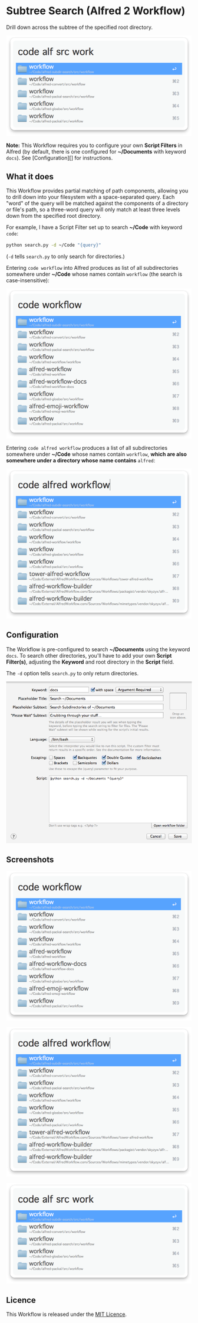 # Subtree Search (Alfred 2 Workflow) #

Drill down across the subtree of the specified root directory.

![](screenshot3.png "")

**Note:** This Workflow requires you to configure your own **Script Filters** in Alfred (by default, there is one configured for **~/Documents** with keyword `docs`). See [Configuration][] for instructions.

## What it does ##

This Workflow provides partial matching of path components, allowing you to drill down into your filesystem with a space-separated query. Each "word" of the query will be matched against the components of a directory or file's path, so a three-word query will only match at least three levels down from the specified root directory.

For example, I have a Script Filter set up to search **~/Code** with keyword `code`:

```bash
python search.py -d ~/Code "{query}"
```

(`-d` tells `search.py` to only search for directories.)

Entering `code workflow` into Alfred produces as list of all subdirectories somewhere under **~/Code** whose names contain `workflow` (the search is case-insensitive):

![](screenshot1.png "")

Entering `code alfred workflow` produces a list of all subdirectories somewhere under **~/Code** whose names contain `workflow`, **which are also somewhere under a directory whose name contains** `alfred`:

![](screenshot2.png "")

## Configuration ##

The Workflow is pre-configured to search **~/Documents** using the keyword `docs`. To search other directories, you'll have to add your own **Script Filter(s)**, adjusting the **Keyword** and root directory in the **Script** field.

The `-d` option tells `search.py` to only return directories.

![](screenshot_conf.png "")

## Screenshots ##

![](screenshot1.png "")

![](screenshot2.png "")

![](screenshot3.png "")

## Licence ##

This Workflow is released under the [MIT Licence](http://opensource.org/licenses/MIT).
